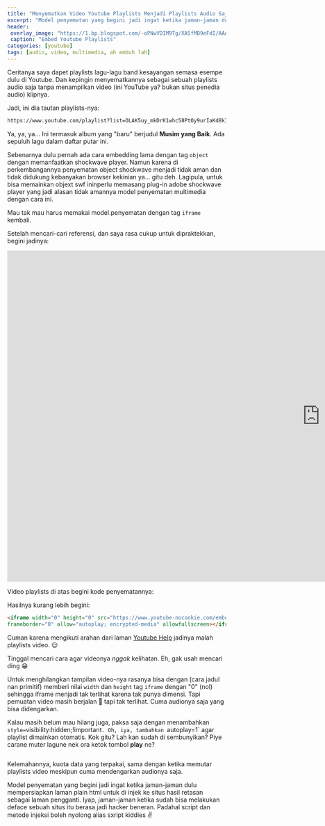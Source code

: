 ```yaml
---
title: "Menyematkan Video Youtube Playlists Menjadi Playlists Audio Saja?"
excerpt: "Model penyematan yang begini jadi ingat ketika jaman-jaman dulu mempersiapkan laman plain html untuk di injek ke situs hasil retasan sebagai laman pengganti."
header:
 overlay_image: "https://1.bp.blogspot.com/-oPNwVDIM9Tg/XA5fMB9eFdI/AAAAAAAAHnw/EU8UU2-1dvQtmKY6tuujV82uEEJKcsy-QCLcBGAs/w191-h123-p-k-no-nu/Cara%2BTerbaru%2BMemasang%2BVideo%2BYoutube%2BResponsive%2Bdi%2BBlog.png"
 caption: "Embed Youtube Playlists"
categories: [youtube]
tags: [audio, video, multimedia, ah embuh lah]
---
```

Ceritanya saya dapet playlists lagu-lagu band kesayangan semasa esempe dulu di Youtube. Dan kepingin menyematkannya sebagai sebuah playlists audio saja tanpa menampilkan video (ini YouTube ya? bukan situs penedia audio) klipnya. 

Jadi, ini dia tautan playlists-nya:
```html
https://www.youtube.com/playlist?list=OLAK5uy_mkDrK1whc58PtOy9urIaKd8kI411vOxhI
```

Ya, ya, ya... Ini termasuk album yang "baru" berjudul **Musim yang Baik**. Ada sepuluh lagu dalam daftar putar ini.

Sebenarnya dulu pernah ada cara embedding lama dengan tag `object` dengan memanfaatkan shockwave player. Namun karena di perkembangannya penyematan object shockwave menjadi tidak aman dan tidak didukung kebanyakan browser kekinian ya... gitu deh. Lagipula, untuk bisa memainkan objext swf ininperlu memasang plug-in adobe shockwave player yang jadi alasan tidak amannya model penyematan multimedia dengan cara ini.

Mau tak mau harus memakai model.penyematan dengan tag `iframe` kembali.

Setelah mencari-cari referensi, dan saya rasa cukup untuk dipraktekkan, begini jadinya:

<div class="video-responsive-container"><iframe width="1440" height="762" src="https://www.youtube-nocookie.com/embed/videoseries?list=OLAK5uy_mkDrK1whc58PtOy9urIaKd8kI411vOxhI"
frameborder="0" allow="autoplay; encrypted-media" allowfullscreen></iframe></div>

Video playlists di atas begini kode penyematannya:

Hasilnya kurang lebih begini:

```html
<iframe width="0" height="0" src="https://www.youtube-nocookie.com/embed/videoseries?list=OLAK5uy_mkDrK1whc58PtOy9urIaKd8kI411vOxhI"
frameborder="0" allow="autoplay; encrypted-media" allowfullscreen></iframe>
```

Cuman karena mengikuti arahan dari laman [Youtube Help](https://support.google.com/youtube/answer/171780?hl=id) jadinya malah playlists video. 😌

Tinggal mencari cara agar videonya _nggak_ kelihatan. Eh, gak usah mencari ding 😁 

Untuk menghilangkan tampilan video-nya rasanya bisa dengan (cara jadul nan primitif) memberi nilai `width` dan `height` tag `iframe` dengan "0" (nol) sehingga iframe menjadi tak terlihat karena tak punya dimensi. Tapi pemuatan video masih berjalan 🤣 tapi tak terlihat. Cuma audionya saja yang bisa didengarkan.

Kalau masih belum mau hilang juga, paksa saja dengan menambahkan `style=`visibility:hidden;!important`. Oh, iya, tambahkan `autoplay=1` agar playlist dimainkan otomatis. Kok gitu? Lah kan sudah di sembunyikan? Piye carane muter lagune nek ora ketok tombol **play** ne?

<iframe width="0" height="0" src="https://www.youtube-nocookie.com/embed/videoseries?list=OLAK5uy_mkDrK1whc58PtOy9urIaKd8kI411vOxhI&autoplay=1"
frameborder="0" allow="autoplay; encrypted-media"></iframe>

Kelemahannya, kuota data yang terpakai, sama dengan ketika memutar playlists video meskipun cuma mendengarkan audionya saja.

Model penyematan yang begini jadi ingat ketika jaman-jaman dulu mempersiapkan laman plain html untuk di injek ke situs hasil retasan sebagai laman pengganti. Iyap, jaman-jaman ketika sudah bisa melakukan deface sebuah situs itu berasa jadi hacker beneran. Padahal script dan metode injeksi boleh nyolong alias sxript kiddies ✌️
